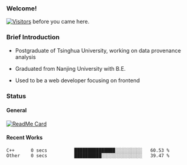 ### Welcome!

[![Visitors](https://visitor-badge.laobi.icu/badge?page_id=HermitSun.HermitSun)]() before you came here.

### Brief Introduction

- Postgraduate of Tsinghua University, working on data provenance analysis

- Graduated from Nanjing University with B.E.

- Used to be a web developer focusing on frontend

### Status

#### General

[![ReadMe Card](https://github-readme-stats.hermitsun.vercel.app/api?username=HermitSun&count_private=true&show_icons=true)]()

#### Recent Works

<!--START_SECTION:waka-->

```text
C++      0 secs          ███████████████░░░░░░░░░░   60.53 %
Other    0 secs          ██████████░░░░░░░░░░░░░░░   39.47 %
```

<!--END_SECTION:waka-->
